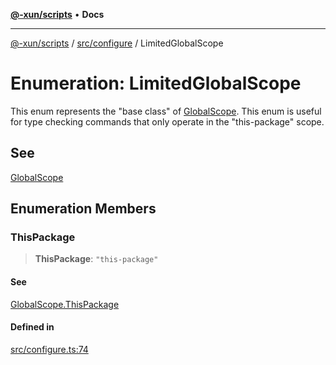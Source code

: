 [**@-xun/scripts**](../../../README.md) • **Docs**

***

[@-xun/scripts](../../../README.md) / [src/configure](../README.md) / LimitedGlobalScope

# Enumeration: LimitedGlobalScope

This enum represents the "base class" of [GlobalScope](GlobalScope.md). This enum is
useful for type checking commands that only operate in the "this-package"
scope.

## See

[GlobalScope](GlobalScope.md)

## Enumeration Members

### ThisPackage

> **ThisPackage**: `"this-package"`

#### See

[GlobalScope.ThisPackage](GlobalScope.md#thispackage)

#### Defined in

[src/configure.ts:74](https://github.com/Xunnamius/xscripts/blob/86b76a595de7a0bbf273ef7bb201d4c62f5e3d77/src/configure.ts#L74)
